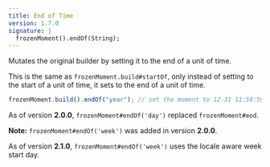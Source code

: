 ```yaml
---
title: End of Time
version: 1.7.0
signature: |
  frozenMoment().endOf(String);
---
```



Mutates the original builder by setting it to the end of a unit of time.

This is the same as `frozenMoment.build#startOf`, only instead of setting to the start of a unit of time, it sets to the end of a unit of time.

```javascript
frozenMoment.build().endOf("year"); // set the moment to 12-31 11:59:59.999 pm this year
```

As of version **2.0.0**, `frozenMoment#endOf('day')` replaced `frozenMoment#eod`.

**Note:** `frozenMoment#endOf('week')` was added in version **2.0.0**.

As of version **2.1.0**, `frozenMoment#endOf('week')` uses the locale aware week start day.
